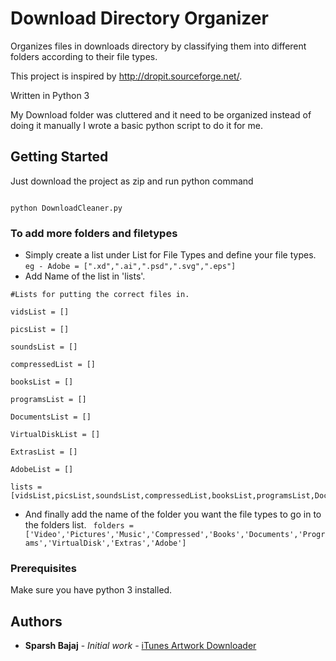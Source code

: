 
# Download Directory Organizer

  

Organizes files in downloads directory by classifying them into different folders according to their file types.

This project is inspired by http://dropit.sourceforge.net/.

Written in Python 3

My Download folder was cluttered and it need to be organized instead of doing it manually I wrote a basic python script to do it for me.
  

## Getting Started

  

Just download the project as zip and run python command

```

python DownloadCleaner.py

```
### To add more folders and filetypes
* Simply create a list under List for File Types and define your file types.
 ```eg - Adobe = [".xd",".ai",".psd",".svg",".eps"]```
* Add Name of the list in 'lists'.
``` 
#Lists for putting the correct files in.

vidsList = []

picsList = []

soundsList = []

compressedList = []

booksList = []

programsList = []

DocumentsList = []

VirtualDiskList = []

ExtrasList = []

AdobeList = []

lists = [vidsList,picsList,soundsList,compressedList,booksList,programsList,DocumentsList,VirtualDiskList,ExtrasList,AdobeList] 
```
* And finally add the name of the folder you want the file types to go in to the folders list.
``` folders = ['Video','Pictures','Music','Compressed','Books','Documents','Programs','VirtualDisk','Extras','Adobe']```

### Prerequisites

  

Make sure you have python 3 installed.

  

## Authors

  

*  **Sparsh Bajaj** - *Initial work* - [iTunes Artwork Downloader](https://reviewitnerd.com/artwork)

